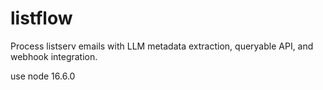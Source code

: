 # listflow
Process listserv emails with LLM metadata extraction, queryable API, and webhook integration.

use node 16.6.0
